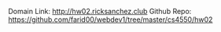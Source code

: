 Domain Link: http://hw02.ricksanchez.club
Github Repo: https://github.com/farid00/webdev1/tree/master/cs4550/hw02